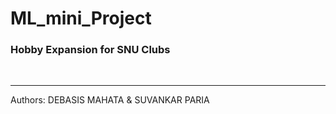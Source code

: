 # ML_mini_Project
<h3>Hobby Expansion for SNU Clubs</h3>
<br>
<hr></hr>
Authors: DEBASIS MAHATA & SUVANKAR PARIA
